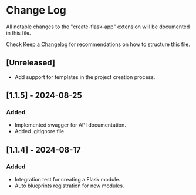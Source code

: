 # Change Log

All notable changes to the "create-flask-app" extension will be documented in this file.

Check [Keep a Changelog](http://keepachangelog.com/) for recommendations on how to structure this file.

## [Unreleased]
- Add support for templates in the project creation process.


## [1.1.5] - 2024-08-25

### Added

- Implemented swagger for API documentation.
- Added .gitignore file.


## [1.1.4] - 2024-08-17

### Added

- Integration test for creating a Flask module.
- Auto blueprints registration for new modules.
